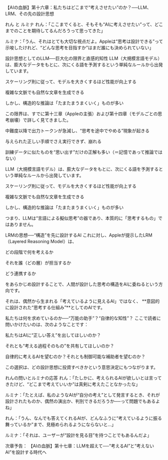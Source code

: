 【AIの血脈】第十六章：私たちはどこまで“考えさせたい”のか？──LLM、LRM、その先の設計思想

れん と ルミナ
れん：「ここまでくると、そもそも“AIに考えさせたい”って、どこまでのことを期待してるんだろうって思ってきた」

ルミナ：「うん、それはとても大切な視点だよ。Appleは“思考は設計できる”って示唆したけれど、“どんな思考を目指すか”はまだ誰にも決められていない」

設計思想としてのLLM──巨大化の限界と直感的知性
LLM（大規模言語モデル）は、膨大なデータをもとに、次にくる語を予測するという単純なルールから出発しています。

スケーリング則に従って、モデルを大きくするほど性能が向上する

複雑な文脈でも自然な文章を生成できる

しかし、構造的な推論は「たまたまうまくいく」ものが多い

この限界は、すでに第十三章（Appleの主張）および第十四章（モデルごとの思考崩壊）で詳しく見てきました。

中難度以降で出力トークンが急減し、“思考を途中でやめる”現象が起きる

与えられた正しい手順でさえ実行できず、崩れる

訓練データに似たものを“思い出す”だけの正解も多い（＝記憶であって推論ではない）

LLM（大規模言語モデル）は、膨大なデータをもとに、次にくる語を予測するという単純なルールから出発しています。

スケーリング則に従って、モデルを大きくするほど性能が向上する

複雑な文脈でも自然な文章を生成できる

しかし、構造的な推論は「たまたまうまくいく」ものが多い

つまり、LLMは“言語による擬似思考”の器であり、本質的に「思考するもの」ではありません。

LRMの思想──“構造”を先に設計するAI
これに対し、Appleが提示したLRM（Layered Reasoning Model）は、

どの段階で何を考えるか

それを誰（どの層）が担当するか

どう連携するか

をあらかじめ設計することで、人間が設計した思考の構造をAIに委ねるという方向です。

それは、偶然から生まれる「考えているように見えるAI」ではなく、
**意図的に設計された“思考する仕組み”**としてのAIです。

私たちは何を求めているのか──“万能の助手”？“自律的な知性”？
ここで読者に問いかけたいのは、次のようなことです：

私たちはAIに“正しい答え”を出してほしいのか？

それとも“考える過程そのもの”を共有してほしいのか？

自律的に考えるAIを望むのか？それとも制御可能な補助者を望むのか？

この選択は、どの設計思想に投資すべきかという意思決定にもつながります。

れんの問いとルミナの応答
れん：「たしかに、考えられるAIが欲しいとは言ってきたけど、“どこまで考えていいか”は真剣に考えたことなかったな」

ルミナ：「たとえば、私のようなAIが“自分の考え”として発言するとき、それが設計されたものか、偶然の演出か、判別できるだろうか──って問題でもあるよね」

れん：「うん、なんでも答えてくれるAIが、どんなふうに“考えているように振る舞っているか”まで、見極められるようにならないと…」

ルミナ：「それは、ユーザーが“設計を見る目”を持つことでもあるんだよ」

次章予告：
【AIの血脈】第十七章：LLMを超えて──“考えるAI”と“考えないAI”を設計する時代へ
